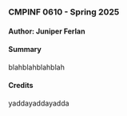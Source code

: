 ### CMPINF 0610 - Spring 2025
#### Author: Juniper Ferlan

#### Summary
blahblahblahblah

#### Credits
yaddayaddayadda
